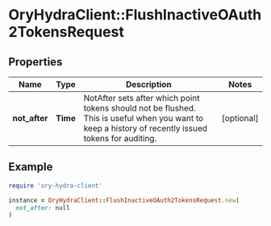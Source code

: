 # OryHydraClient::FlushInactiveOAuth2TokensRequest

## Properties

| Name | Type | Description | Notes |
| ---- | ---- | ----------- | ----- |
| **not_after** | **Time** | NotAfter sets after which point tokens should not be flushed. This is useful when you want to keep a history of recently issued tokens for auditing. | [optional] |

## Example

```ruby
require 'ory-hydra-client'

instance = OryHydraClient::FlushInactiveOAuth2TokensRequest.new(
  not_after: null
)
```

